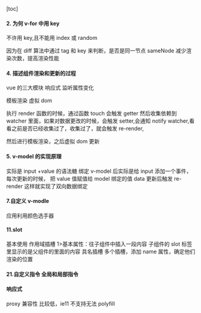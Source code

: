 [toc]

#### 2. 为何 v-for 中用 key

不许用 key,且不能用 index 或 random

因为在 diff 算法中通过 tag 和 key 来判断，是否是同一节点 sameNode
减少渲染次数，提高渲染性能

#### 4. 描述组件渲染和更新的过程

vue 的三大模块
响应式 监听属性变化

模板渲染
虚拟 dom

执行 render 函数的时候，通过函数 touch 会触发 getter 然后收集依赖到 watcher 里面，如果对数据更改的时候，会触发 setter,会通知 notify watcher,看看之前是否已经收集过了，收集过了，就会触发 re-render,

然后进行模板渲染，之后虚拟 dom 更新

#### 5. v-model 的实现原理

实际是 input +value 的语法糖
绑定 v-model 后实际是给 input 添加一个事件，每次更新的时候，
把 value 值赋值给 model 绑定的值
data 更新后触发 re-render 这样就实现了双向数据绑定

#### 7.自定义 v-modle

应用利用颜色选手器

#### 11.slot

基本使用 作用域插槽
1>基本属性：往子组件中插入一段内容
子组件的 slot 标签 里显示的是父组件的里面的内容
具名插槽 多个插槽，添加 name 属性，确定他们渲染的位置

#### 21.自定义指令 全局和局部指令

#### 响应式

proxy 兼容性 比较低，ie11 不支持无法 polyfill
